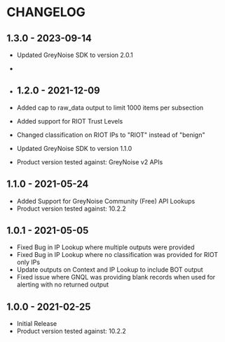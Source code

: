 # CHANGELOG

## 1.3.0 - 2023-09-14

* Updated GreyNoise SDK to version 2.0.1
* 

* ## 1.2.0 - 2021-12-09

* Added cap to raw_data output to limit 1000 items per subsection
* Added support for RIOT Trust Levels
* Changed classification on RIOT IPs to "RIOT" instead of "benign"
* Updated GreyNoise SDK to version 1.1.0  
* Product version tested against: GreyNoise v2 APIs

## 1.1.0 - 2021-05-24

* Added Support for GreyNoise Community (Free) API Lookups
* Product version tested against: 10.2.2

## 1.0.1 - 2021-05-05

* Fixed Bug in IP Lookup where multiple outputs were provided
* Fixed Bug in IP Lookup where no classification was provided for RIOT only IPs
* Update outputs on Context and IP Lookup to include BOT output
* Fixed issue where GNQL was providing blank records when used for alerting with no returned output

## 1.0.0 - 2021-02-25

* Initial Release
* Product version tested against: 10.2.2